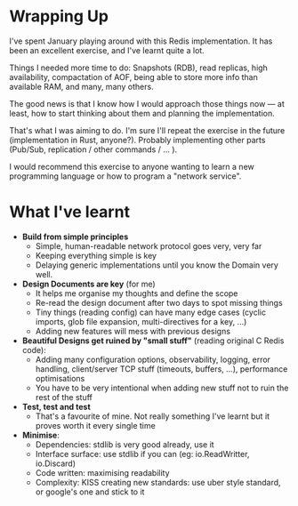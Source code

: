 # Wrapping Up

I've spent January playing around with this Redis implementation. It has been an excellent exercise, and I've learnt quite a lot.

Things I needed more time to do: Snapshots (RDB), read replicas, high availability, compactation of AOF, being able to store more info than available RAM, and many, many others.

The good news is that I know how I would approach those things now — at least, how to start thinking about them and planning the implementation.

That's what I was aiming to do. I'm sure I'll repeat the exercise in the future (implementation in Rust, anyone?). Probably implementing other parts (Pub/Sub, replication / other commands / ... ).

I would recommend this exercise to anyone wanting to learn a new programming language or how to program a "network service".

# What I've learnt

* **Build from simple principles**
	* Simple, human-readable network protocol goes very, very far
	* Keeping everything simple is key
	* Delaying generic implementations until you know the Domain very well.
* **Design Documents are key** (for me)
	* It helps me organise my thoughts and define the scope 
	* Re-read the design document after two days to spot missing things
	* Tiny things (reading config) can have many edge cases (cyclic imports, glob file expansion, multi-directives for a key, ...)
	* Adding new features will mess with previous designs
* **Beautiful Designs get ruined by "small stuff"** (reading original C Redis code):
	*  Adding many configuration options, observability, logging, error handling, client/server TCP stuff (timeouts, buffers, ...), performance optimisations
	* You have to be very intentional when adding new stuff not to ruin the rest of the stuff
* **Test, test and test**
	* That's a favourite of mine. Not really something I've learnt but it proves worth it every single time
* **Minimise**:
	* Dependencies: stdlib is very good already, use it
	* Interface surface: use stdlib if you can (eg: io.ReadWritter, io.Discard)
	* Code written: maximising readability
	* Complexity: KISS
creating new standards: use uber style standard, or google's one and stick to it

